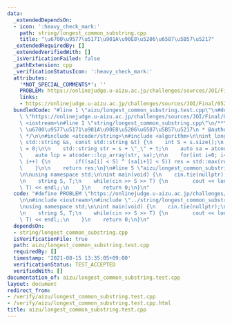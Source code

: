 ```yaml
---
data:
  _extendedDependsOn:
  - icon: ':heavy_check_mark:'
    path: string/longest_common_substring.cpp
    title: "\u6700\u9577\u5171\u901A\u90E8\u5206\u6587\u5B57\u5217"
  _extendedRequiredBy: []
  _extendedVerifiedWith: []
  _isVerificationFailed: false
  _pathExtension: cpp
  _verificationStatusIcon: ':heavy_check_mark:'
  attributes:
    '*NOT_SPECIAL_COMMENTS*': ''
    PROBLEM: https://onlinejudge.u-aizu.ac.jp/challenges/sources/JOI/Final/0528
    links:
    - https://onlinejudge.u-aizu.ac.jp/challenges/sources/JOI/Final/0528
  bundledCode: "#line 1 \"aizu/longest_common_substring.test.cpp\"\n#define PROBLEM\
    \ \"https://onlinejudge.u-aizu.ac.jp/challenges/sources/JOI/Final/0528\"\n\n#include\
    \ <iostream>\n#line 1 \"string/longest_common_substring.cpp\"\n/**\n * @brief\
    \ \u6700\u9577\u5171\u901A\u90E8\u5206\u6587\u5B57\u5217\n * @author hasegawa1\n\
    \ */\n\n#include <atcoder/string>\n#include <algorithm>\n\nint longest_common_substring(const\
    \ std::string &s, const std::string &t) {\n    int S = s.size();\n    int res\
    \ = 0;\n\n    std::string str = s + \"_\" + t;\n    auto sa = atcoder::suffix_array(str);\n\
    \    auto lcp = atcoder::lcp_array(str, sa);\n\n    for(int i=0; i<(int)lcp.size();\
    \ i++) {\n        if((sa[i] < S) ^ (sa[i+1] < S)) res = std::max(res, lcp[i]);\n\
    \    }\n\n    return res;\n}\n#line 5 \"aizu/longest_common_substring.test.cpp\"\
    \n\nusing namespace std;\n\nint main(void) {\n    cin.tie(nullptr);\n    ios_base::sync_with_stdio(false);\n\
    \n    string S, T;\n    while(cin >> S >> T) {\n        cout << longest_common_substring(S,\
    \ T) << endl;;\n    }\n    return 0;\n}\n"
  code: "#define PROBLEM \"https://onlinejudge.u-aizu.ac.jp/challenges/sources/JOI/Final/0528\"\
    \n\n#include <iostream>\n#include \"../string/longest_common_substring.cpp\"\n\
    \nusing namespace std;\n\nint main(void) {\n    cin.tie(nullptr);\n    ios_base::sync_with_stdio(false);\n\
    \n    string S, T;\n    while(cin >> S >> T) {\n        cout << longest_common_substring(S,\
    \ T) << endl;;\n    }\n    return 0;\n}\n"
  dependsOn:
  - string/longest_common_substring.cpp
  isVerificationFile: true
  path: aizu/longest_common_substring.test.cpp
  requiredBy: []
  timestamp: '2021-08-15 13:35:05+09:00'
  verificationStatus: TEST_ACCEPTED
  verifiedWith: []
documentation_of: aizu/longest_common_substring.test.cpp
layout: document
redirect_from:
- /verify/aizu/longest_common_substring.test.cpp
- /verify/aizu/longest_common_substring.test.cpp.html
title: aizu/longest_common_substring.test.cpp
---
```

